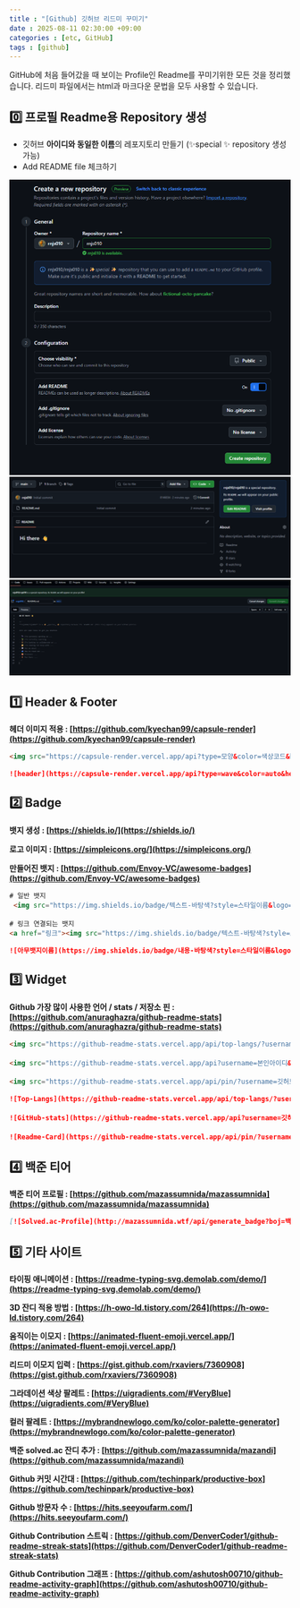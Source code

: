 ```yaml
---
title : "[Github] 깃허브 리드미 꾸미기"
date : 2025-08-11 02:30:00 +09:00
categories : [etc, GitHub]
tags : [github]
---
```


GitHub에 처음 들어갔을 때 보이는 Profile인 Readme를 꾸미기위한 모든 것을 정리했습니다.
리드미 파일에서는 html과 마크다운 문법을 모두 사용할 수 있습니다.

## 0️⃣ 프로필 Readme용 Repository 생성

- 깃허브 **아이디와 동일한 이름**의 레포지토리 만들기 (✨special ✨ repository 생성 가능)
- Add README file 체크하기


<img alt="Image" src="./assets/img/post_img/202508/2508111.png" />

<img alt="Image" src="./assets/img/post_img/202508/2508112.png" />

<img alt="Image" src="./assets/img/post_img/202508/2508113.png" />


## 1️⃣ Header & Footer

**헤더 이미지 적용 : [https://github.com/kyechan99/capsule-render](https://github.com/kyechan99/capsule-render)**

```html
<img src="https://capsule-render.vercel.app/api?type=모양&color=색상코드&height=높이&section=header&text=텍스트&fontSize=텍스트크기" />
```

```markdown
![header](https://capsule-render.vercel.app/api?type=wave&color=auto&height=300&section=header&text=capsule%20render&fontSize=90)
```

## 2️⃣ Badge
**뱃지 생성 : [https://shields.io/](https://shields.io/)**

**로고 이미지 : [https://simpleicons.org/](https://simpleicons.org/)**

**만들어진 뱃지 : [https://github.com/Envoy-VC/awesome-badges](https://github.com/Envoy-VC/awesome-badges)**

```html
# 일반 뱃지
 <img src="https://img.shields.io/badge/텍스트-바탕색?style=스타일이름&logo=로고이름&logoColor=로고색"/>

# 링크 연결되는 뱃지
<a href="링크"><img src="https://img.shields.io/badge/텍스트-바탕색?style=스타일이름&logo=로고이름&logoColor=로고색"/></a>
```

```markdown
![아무뱃지이름](https://img.shields.io/badge/내용-바탕색?style=스타일이름&logo=로고이름&logoColor=로고색)
```

## 3️⃣ Widget
**Github 가장 많이 사용한 언어 / stats / 저장소 핀 : [https://github.com/anuraghazra/github-readme-stats](https://github.com/anuraghazra/github-readme-stats)**

```html
<img src="https://github-readme-stats.vercel.app/api/top-langs/?username=깃허브아이디&layout=compact&theme=테마이름">

<img src="https://github-readme-stats.vercel.app/api?username=본인아이디&show_icons=true&theme=테마이름">

<img src="https://github-readme-stats.vercel.app/api/pin/?username=깃허브아이디&repo=레포지토리이름&theme=테마이름">
```

```markdown
![Top-Langs](https://github-readme-stats.vercel.app/api/top-langs/?username=깃허브아이디&layout=compact&theme=테마이름)

![GitHub-stats](https://github-readme-stats.vercel.app/api?username=깃허브아이디&show_icons=true&theme=테마이름)

![Readme-Card](https://github-readme-stats.vercel.app/api/pin/?username=깃허브아이디&repo=레포지토리이름&theme=테마이름)
```

## 4️⃣ 백준 티어
**백준 티어 프로필 : [https://github.com/mazassumnida/mazassumnida](https://github.com/mazassumnida/mazassumnida)**

```markdown
[![Solved.ac-Profile](http://mazassumnida.wtf/api/generate_badge?boj=백준아이디)](https://solved.ac/백준아이디)
```

## 5️⃣ 기타 사이트
**타이핑 애니메이션 : [https://readme-typing-svg.demolab.com/demo/](https://readme-typing-svg.demolab.com/demo/)**

**3D 잔디 적용 방법 : [https://h-owo-ld.tistory.com/264](https://h-owo-ld.tistory.com/264)**

**움직이는 이모지 : [https://animated-fluent-emoji.vercel.app/](https://animated-fluent-emoji.vercel.app/)**

**리드미 이모지 입력 : [https://gist.github.com/rxaviers/7360908](https://gist.github.com/rxaviers/7360908)**

**그라데이션 색상 팔레트 : [https://uigradients.com/#VeryBlue](https://uigradients.com/#VeryBlue)**

**컬러 팔레트 : [https://mybrandnewlogo.com/ko/color-palette-generator](https://mybrandnewlogo.com/ko/color-palette-generator)**

**백준 solved.ac 잔디 추가 : [https://github.com/mazassumnida/mazandi](https://github.com/mazassumnida/mazandi)**

**Github 커밋 시간대 : [https://github.com/techinpark/productive-box](https://github.com/techinpark/productive-box)**

**Github 방문자 수 : [https://hits.seeyoufarm.com/](https://hits.seeyoufarm.com/)**

**Github Contribution 스트릭 : [https://github.com/DenverCoder1/github-readme-streak-stats](https://github.com/DenverCoder1/github-readme-streak-stats)**

**Github Contribution 그래프 : [https://github.com/ashutosh00710/github-readme-activity-graph](https://github.com/ashutosh00710/github-readme-activity-graph)**